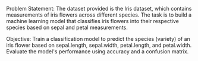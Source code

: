 Problem Statement:
The dataset provided is the Iris dataset, which contains measurements of iris flowers across different species. The task is to build a machine learning model that classifies iris flowers into their respective species based on sepal and petal measurements.

Objective:
Train a classification model to predict the species (variety) of an iris flower based on sepal.length, sepal.width, petal.length, and petal.width.
Evaluate the model's performance using accuracy and a confusion matrix.
